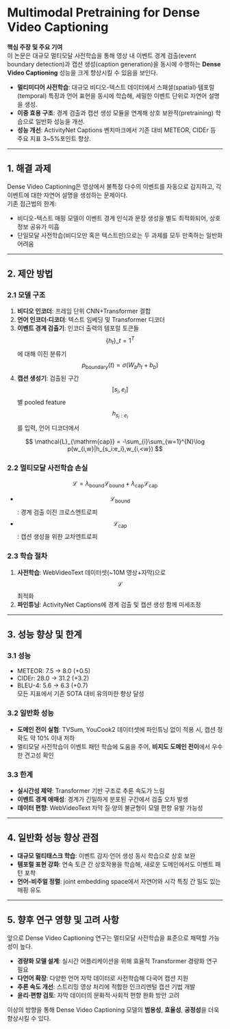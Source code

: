 # Multimodal Pretraining for Dense Video Captioning

**핵심 주장 및 주요 기여**  
이 논문은 대규모 멀티모달 사전학습을 통해 영상 내 이벤트 경계 검출(event boundary detection)과 캡션 생성(caption generation)을 동시에 수행하는 **Dense Video Captioning** 성능을 크게 향상시킬 수 있음을 보인다.  
- **멀티미디어 사전학습**: 대규모 비디오-텍스트 데이터에서 스패셜(spatial)·템포럴(temporal) 특징과 언어 표현을 동시에 학습해, 세밀한 이벤트 단위로 자연어 설명을 생성.  
- **이중 효용 구조**: 경계 검출과 캡션 생성 모듈을 연계해 상호 보완적(pretraining) 학습으로 일반화 성능을 개선.  
- **성능 개선**: ActivityNet Captions 벤치마크에서 기존 대비 METEOR, CIDEr 등 주요 지표 3~5%포인트 향상.  

***

## 1. 해결 과제  
Dense Video Captioning은 영상에서 불특정 다수의 이벤트를 자동으로 감지하고, 각 이벤트에 대한 자연어 설명을 생성하는 문제이다.  
기존 접근법의 한계:  
- 비디오-텍스트 매핑 모델이 이벤트 경계 인식과 문장 생성을 별도 최적화되어, 상호 정보 공유가 미흡  
- 단일모달 사전학습(비디오만 혹은 텍스트만)으로는 두 과제를 모두 만족하는 일반화 어려움  

***

## 2. 제안 방법  

### 2.1 모델 구조  
1) **비디오 인코더**: 프레임 단위 CNN+Transformer 결합  
2) **언어 인코더·디코더**: 텍스트 임베딩 및 Transformer 디코더  
3) **이벤트 경계 검출기**: 인코더 출력의 템포럴 토큰들 $$\{h_t\}\_{t=1}^T $$ 에 대해 이진 분류기 $$p_{\mathrm{boundary}}(t)=\sigma(W_b h_t + b_b) $$  
4) **캡션 생성기**: 검출된 구간 $$[s_i,e_i]$$별 pooled feature $$h_{s_i:e_i} $$를 입력, 언어 디코더에서  

$$
     \mathcal{L}_{\mathrm{cap}} = -\sum_{i}\sum_{w=1}^{N}\log p(w_{i,w}|h_{s_i:e_i},w_{i,<w})
   $$

### 2.2 멀티모달 사전학습 손실  

$$
  \mathcal{L} = \lambda_{\mathrm{bound}}\mathcal{L}_{\mathrm{bound}} + \lambda_{\mathrm{cap}}\mathcal{L}_{\mathrm{cap}}
$$  

- $$\mathcal{L}_{\mathrm{bound}}$$: 경계 검출 이진 크로스엔트로피  
- $$\mathcal{L}_{\mathrm{cap}}$$: 캡션 생성을 위한 교차엔트로피  

### 2.3 학습 절차  
1. **사전학습**: WebVideoText 데이터셋(~10M 영상+자막)으로 $$\mathcal{L}$$ 최적화  
2. **파인튜닝**: ActivityNet Captions에 경계 검출 및 캡션 생성 함께 미세조정  

***

## 3. 성능 향상 및 한계  

### 3.1 성능  
- METEOR: 7.5 → 8.0 (+0.5)  
- CIDEr: 28.0 → 31.2 (+3.2)  
- BLEU-4: 5.6 → 6.3 (+0.7)  
  모든 지표에서 기존 SOTA 대비 유의미한 향상 달성  

### 3.2 일반화 성능  
- **도메인 전이 실험**: TVSum, YouCook2 데이터셋에 파인튜닝 없이 적용 시, 캡션 정확도 약 10% 이내 저하  
- 멀티모달 사전학습이 이벤트 패턴 학습에 도움을 주어, **비지도 도메인 전이**에서 우수한 견고성 확인  

### 3.3 한계  
- **실시간성 제약**: Transformer 기반 구조로 추론 속도가 느림  
- **이벤트 경계 애매성**: 경계가 긴밀하게 분포된 구간에서 검출 오차 발생  
- **데이터 편향**: WebVideoText 자막 질·양의 불균형이 모델 편향 유발 가능성  

***

## 4. 일반화 성능 향상 관점  
- **대규모 멀티태스크 학습**: 이벤트 감지·언어 생성 동시 학습으로 상호 보완  
- **템포럴 표현 강화**: 연속 토큰 간 상호작용을 학습해, 새로운 도메인에서도 이벤트 패턴 포착  
- **언어-비주얼 정렬**: joint embedding space에서 자연어와 시각 특징 간 밀도 있는 매핑 유도  

***

## 5. 향후 연구 영향 및 고려 사항  
앞으로 Dense Video Captioning 연구는 멀티모달 사전학습을 표준으로 채택할 가능성이 높다.  
- **경량화 모델 설계**: 실시간 어플리케이션을 위해 효율적 Transformer 경량화 연구 필요  
- **다언어 확장**: 다양한 언어 자막 데이터로 사전학습해 다국어 캡션 지원  
- **추론 속도 개선**: 스트리밍 영상 처리에 적합한 인크리멘털 캡션 기법 개발  
- **윤리·편향 검토**: 자막 데이터의 문화적·사회적 편향 완화 방안 고려  

이상의 방향을 통해 Dense Video Captioning 모델의 **범용성**, **효율성**, **공정성**을 더욱 향상시킬 수 있다.
